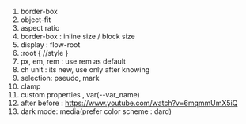 1. border-box
2. object-fit
3. aspect ratio
4. border-box : inline size / block size
5. display : flow-root
6. :root { //style }
7. px, em, rem : use rem as default
8. ch unit : its new, use only after knowing
9. selection: pseudo, mark
10. clamp
11. custom properties , var(--var_name)
12. after before : https://www.youtube.com/watch?v=6mqmmUmX5iQ
13. dark mode: media(prefer color scheme : dard)
